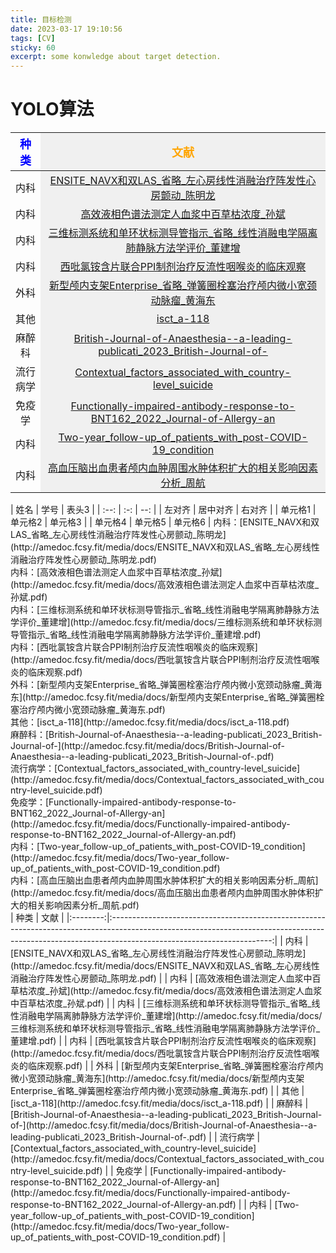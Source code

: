 ```yaml
---
title: 目标检测  
date: 2023-03-17 19:10:56  
tags: [CV]  
sticky: 60
excerpt: some konwledge about target detection.
---
```

# YOLO算法
 <table>     <thead><tr>    <th align=center>        <font color=blue size=4 face=YaHei>种类</font>    </th>    <th bgcolor=#f0f0f0 align=center>        <font color=orange size=4 face=楷体>文献</font>    </th></tr>    </thead>    <tbody><tr><td align=center>内科</td><td bgcolor=#f0f0f0 align=center><a href=\"http://amedoc.fcsy.fit/media/docs/ENSITE_NAVX和双LAS_省略_左心房线性消融治疗阵发性心房颤动_陈明龙.pdf\">ENSITE_NAVX和双LAS_省略_左心房线性消融治疗阵发性心房颤动_陈明龙</a></td></tr><tr><td align=center>内科</td><td bgcolor=#f0f0f0 align=center><a href=\"http://amedoc.fcsy.fit/media/docs/高效液相色谱法测定人血浆中百草枯浓度_孙斌.pdf\">高效液相色谱法测定人血浆中百草枯浓度_孙斌</a></td></tr><tr><td align=center>内科</td><td bgcolor=#f0f0f0 align=center><a href=\"http://amedoc.fcsy.fit/media/docs/三维标测系统和单环状标测导管指示_省略_线性消融电学隔离肺静脉方法学评价_董建增.pdf\">三维标测系统和单环状标测导管指示_省略_线性消融电学隔离肺静脉方法学评价_董建增</a></td></tr><tr><td align=center>内科</td><td bgcolor=#f0f0f0 align=center><a href=\"http://amedoc.fcsy.fit/media/docs/西吡氯铵含片联合PPI制剂治疗反流性咽喉炎的临床观察.pdf\">西吡氯铵含片联合PPI制剂治疗反流性咽喉炎的临床观察</a></td></tr><tr><td align=center>外科</td><td bgcolor=#f0f0f0 align=center><a href=\"http://amedoc.fcsy.fit/media/docs/新型颅内支架Enterprise_省略_弹簧圈栓塞治疗颅内微小宽颈动脉瘤_黄海东.pdf\">新型颅内支架Enterprise_省略_弹簧圈栓塞治疗颅内微小宽颈动脉瘤_黄海东</a></td></tr><tr><td align=center>其他</td><td bgcolor=#f0f0f0 align=center><a href=\"http://amedoc.fcsy.fit/media/docs/isct_a-118.pdf\">isct_a-118</a></td></tr><tr><td align=center>麻醉科</td><td bgcolor=#f0f0f0 align=center><a href=\"http://amedoc.fcsy.fit/media/docs/British-Journal-of-Anaesthesia--a-leading-publicati_2023_British-Journal-of-.pdf\">British-Journal-of-Anaesthesia--a-leading-publicati_2023_British-Journal-of-</a></td></tr><tr><td align=center>流行病学</td><td bgcolor=#f0f0f0 align=center><a href=\"http://amedoc.fcsy.fit/media/docs/Contextual_factors_associated_with_country-level_suicide.pdf\">Contextual_factors_associated_with_country-level_suicide</a></td></tr><tr><td align=center>免疫学</td><td bgcolor=#f0f0f0 align=center><a href=\"http://amedoc.fcsy.fit/media/docs/Functionally-impaired-antibody-response-to-BNT162_2022_Journal-of-Allergy-an.pdf\">Functionally-impaired-antibody-response-to-BNT162_2022_Journal-of-Allergy-an</a></td></tr><tr><td align=center>内科</td><td bgcolor=#f0f0f0 align=center><a href=\"http://amedoc.fcsy.fit/media/docs/Two-year_follow-up_of_patients_with_post-COVID-19_condition.pdf\">Two-year_follow-up_of_patients_with_post-COVID-19_condition</a></td></tr><tr><td align=center>内科</td><td bgcolor=#f0f0f0 align=center><a href=\"http://amedoc.fcsy.fit/media/docs/高血压脑出血患者颅内血肿周围水肿体积扩大的相关影响因素分析_周航.pdf\">高血压脑出血患者颅内血肿周围水肿体积扩大的相关影响因素分析_周航</a></td></tr></tbody></table>
| 姓名 | 学号 | 表头3 |
| :--: | :-: | --: |
| 左对齐 | 居中对齐 | 右对齐 |
| 单元格1 | 单元格2 | 单元格3 |
| 单元格4 | 单元格5 | 单元格6 |
内科：[ENSITE_NAVX和双LAS_省略_左心房线性消融治疗阵发性心房颤动_陈明龙](http://amedoc.fcsy.fit/media/docs/ENSITE_NAVX和双LAS_省略_左心房线性消融治疗阵发性心房颤动_陈明龙.pdf)<br>内科：[高效液相色谱法测定人血浆中百草枯浓度_孙斌](http://amedoc.fcsy.fit/media/docs/高效液相色谱法测定人血浆中百草枯浓度_孙斌.pdf)<br>内科：[三维标测系统和单环状标测导管指示_省略_线性消融电学隔离肺静脉方法学评价_董建增](http://amedoc.fcsy.fit/media/docs/三维标测系统和单环状标测导管指示_省略_线性消融电学隔离肺静脉方法学评价_董建增.pdf)<br>内科：[西吡氯铵含片联合PPI制剂治疗反流性咽喉炎的临床观察](http://amedoc.fcsy.fit/media/docs/西吡氯铵含片联合PPI制剂治疗反流性咽喉炎的临床观察.pdf)<br>外科：[新型颅内支架Enterprise_省略_弹簧圈栓塞治疗颅内微小宽颈动脉瘤_黄海东](http://amedoc.fcsy.fit/media/docs/新型颅内支架Enterprise_省略_弹簧圈栓塞治疗颅内微小宽颈动脉瘤_黄海东.pdf)<br>其他：[isct_a-118](http://amedoc.fcsy.fit/media/docs/isct_a-118.pdf)<br>麻醉科：[British-Journal-of-Anaesthesia--a-leading-publicati_2023_British-Journal-of-](http://amedoc.fcsy.fit/media/docs/British-Journal-of-Anaesthesia--a-leading-publicati_2023_British-Journal-of-.pdf)<br>流行病学：[Contextual_factors_associated_with_country-level_suicide](http://amedoc.fcsy.fit/media/docs/Contextual_factors_associated_with_country-level_suicide.pdf)<br>免疫学：[Functionally-impaired-antibody-response-to-BNT162_2022_Journal-of-Allergy-an](http://amedoc.fcsy.fit/media/docs/Functionally-impaired-antibody-response-to-BNT162_2022_Journal-of-Allergy-an.pdf)<br>内科：[Two-year_follow-up_of_patients_with_post-COVID-19_condition](http://amedoc.fcsy.fit/media/docs/Two-year_follow-up_of_patients_with_post-COVID-19_condition.pdf)<br>内科：[高血压脑出血患者颅内血肿周围水肿体积扩大的相关影响因素分析_周航](http://amedoc.fcsy.fit/media/docs/高血压脑出血患者颅内血肿周围水肿体积扩大的相关影响因素分析_周航.pdf)<br>
|   种类   |                                                                                                 文献                                                                                                 |
|:--------:|:----------------------------------------------------------------------------------------------------------------------------------------------------------------------------------------------------:|
|   内科   |               [ENSITE_NAVX和双LAS_省略_左心房线性消融治疗阵发性心房颤动_陈明龙](http://amedoc.fcsy.fit/media/docs/ENSITE_NAVX和双LAS_省略_左心房线性消融治疗阵发性心房颤动_陈明龙.pdf)               |
|   内科   |                                     [高效液相色谱法测定人血浆中百草枯浓度_孙斌](http://amedoc.fcsy.fit/media/docs/高效液相色谱法测定人血浆中百草枯浓度_孙斌.pdf)                                     |
|   内科   | [三维标测系统和单环状标测导管指示_省略_线性消融电学隔离肺静脉方法学评价_董建增](http://amedoc.fcsy.fit/media/docs/三维标测系统和单环状标测导管指示_省略_线性消融电学隔离肺静脉方法学评价_董建增.pdf) |
|   内科   |                             [西吡氯铵含片联合PPI制剂治疗反流性咽喉炎的临床观察](http://amedoc.fcsy.fit/media/docs/西吡氯铵含片联合PPI制剂治疗反流性咽喉炎的临床观察.pdf)                             |
|   外科   |           [新型颅内支架Enterprise_省略_弹簧圈栓塞治疗颅内微小宽颈动脉瘤_黄海东](http://amedoc.fcsy.fit/media/docs/新型颅内支架Enterprise_省略_弹簧圈栓塞治疗颅内微小宽颈动脉瘤_黄海东.pdf)           |
|   其他   |                                                                    [isct_a-118](http://amedoc.fcsy.fit/media/docs/isct_a-118.pdf)                                                                    |
|  麻醉科  |  [British-Journal-of-Anaesthesia--a-leading-publicati_2023_British-Journal-of-](http://amedoc.fcsy.fit/media/docs/British-Journal-of-Anaesthesia--a-leading-publicati_2023_British-Journal-of-.pdf)  |
| 流行病学 |                      [Contextual_factors_associated_with_country-level_suicide](http://amedoc.fcsy.fit/media/docs/Contextual_factors_associated_with_country-level_suicide.pdf)                      |
|  免疫学  |  [Functionally-impaired-antibody-response-to-BNT162_2022_Journal-of-Allergy-an](http://amedoc.fcsy.fit/media/docs/Functionally-impaired-antibody-response-to-BNT162_2022_Journal-of-Allergy-an.pdf)  |
|   内科   |                   [Two-year_follow-up_of_patients_with_post-COVID-19_condition](http://amedoc.fcsy.fit/media/docs/Two-year_follow-up_of_patients_with_post-COVID-19_condition.pdf)                   |

